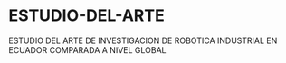 # ESTUDIO-DEL-ARTE
ESTUDIO DEL ARTE DE INVESTIGACION DE ROBOTICA INDUSTRIAL EN ECUADOR COMPARADA A NIVEL GLOBAL
